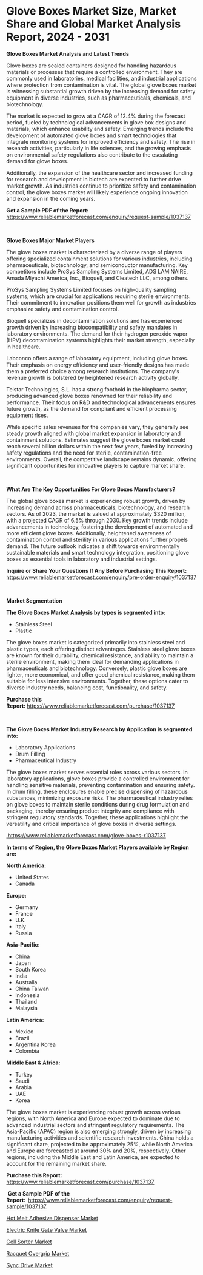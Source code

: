 <p><h1>Glove Boxes Market Size, Market Share and Global Market Analysis Report, 2024 - 2031</h1></p><p><strong>Glove Boxes Market Analysis and Latest Trends</strong></p>
<p><p>Glove boxes are sealed containers designed for handling hazardous materials or processes that require a controlled environment. They are commonly used in laboratories, medical facilities, and industrial applications where protection from contamination is vital. The global glove boxes market is witnessing substantial growth driven by the increasing demand for safety equipment in diverse industries, such as pharmaceuticals, chemicals, and biotechnology.</p><p>The market is expected to grow at a CAGR of 12.4% during the forecast period, fueled by technological advancements in glove box designs and materials, which enhance usability and safety. Emerging trends include the development of automated glove boxes and smart technologies that integrate monitoring systems for improved efficiency and safety. The rise in research activities, particularly in life sciences, and the growing emphasis on environmental safety regulations also contribute to the escalating demand for glove boxes.</p><p>Additionally, the expansion of the healthcare sector and increased funding for research and development in biotech are expected to further drive market growth. As industries continue to prioritize safety and contamination control, the glove boxes market will likely experience ongoing innovation and expansion in the coming years.</p></p>
<p><strong>Get a Sample PDF of the Report:&nbsp;</strong> <a href="https://www.reliablemarketforecast.com/enquiry/request-sample/1037137?utm_campaign=1840&utm_medium=2&utm_source=Github&utm_content=ia&utm_term=05122024&utm_id=glove-boxes">https://www.reliablemarketforecast.com/enquiry/request-sample/1037137</a></p>
<p>&nbsp;</p>
<p><strong>Glove Boxes Major Market Players</strong></p>
<p><p>The glove boxes market is characterized by a diverse range of players offering specialized containment solutions for various industries, including pharmaceuticals, biotechnology, and semiconductor manufacturing. Key competitors include ProSys Sampling Systems Limited, ADS LAMINAIRE, Amada Miyachi America, Inc., Bioquell, and Cleatech LLC, among others.</p><p>ProSys Sampling Systems Limited focuses on high-quality sampling systems, which are crucial for applications requiring sterile environments. Their commitment to innovation positions them well for growth as industries emphasize safety and contamination control. </p><p>Bioquell specializes in decontamination solutions and has experienced growth driven by increasing biocompatibility and safety mandates in laboratory environments. The demand for their hydrogen peroxide vapor (HPV) decontamination systems highlights their market strength, especially in healthcare.</p><p>Labconco offers a range of laboratory equipment, including glove boxes. Their emphasis on energy efficiency and user-friendly designs has made them a preferred choice among research institutions. The company's revenue growth is bolstered by heightened research activity globally.</p><p>Telstar Technologies, S.L. has a strong foothold in the biopharma sector, producing advanced glove boxes renowned for their reliability and performance. Their focus on R&D and technological advancements ensures future growth, as the demand for compliant and efficient processing equipment rises.</p><p>While specific sales revenues for the companies vary, they generally see steady growth aligned with global market expansion in laboratory and containment solutions. Estimates suggest the glove boxes market could reach several billion dollars within the next few years, fueled by increasing safety regulations and the need for sterile, contamination-free environments. Overall, the competitive landscape remains dynamic, offering significant opportunities for innovative players to capture market share.</p></p>
<p>&nbsp;</p>
<p><strong>What Are The Key Opportunities For Glove Boxes Manufacturers?</strong></p>
<p><p>The global glove boxes market is experiencing robust growth, driven by increasing demand across pharmaceuticals, biotechnology, and research sectors. As of 2023, the market is valued at approximately $320 million, with a projected CAGR of 6.5% through 2030. Key growth trends include advancements in technology, fostering the development of automated and more efficient glove boxes. Additionally, heightened awareness of contamination control and sterility in various applications further propels demand. The future outlook indicates a shift towards environmentally sustainable materials and smart technology integration, positioning glove boxes as essential tools in laboratory and industrial settings.</p></p>
<p><strong>Inquire or Share Your Questions If Any Before Purchasing This Report:</strong> <a href="https://www.reliablemarketforecast.com/enquiry/pre-order-enquiry/1037137?utm_campaign=1840&utm_medium=2&utm_source=Github&utm_content=ia&utm_term=05122024&utm_id=glove-boxes">https://www.reliablemarketforecast.com/enquiry/pre-order-enquiry/1037137</a></p>
<p>&nbsp;</p>
<p><strong>Market Segmentation</strong></p>
<p><strong>The Glove Boxes Market Analysis by types is segmented into:</strong></p>
<p><ul><li>Stainless Steel</li><li>Plastic</li></ul></p>
<p><p>The glove boxes market is categorized primarily into stainless steel and plastic types, each offering distinct advantages. Stainless steel glove boxes are known for their durability, chemical resistance, and ability to maintain a sterile environment, making them ideal for demanding applications in pharmaceuticals and biotechnology. Conversely, plastic glove boxes are lighter, more economical, and offer good chemical resistance, making them suitable for less intensive environments. Together, these options cater to diverse industry needs, balancing cost, functionality, and safety.</p></p>
<p><strong>Purchase this Report:&nbsp;</strong><a href="https://www.reliablemarketforecast.com/purchase/1037137?utm_campaign=1840&utm_medium=2&utm_source=Github&utm_content=ia&utm_term=05122024&utm_id=glove-boxes">https://www.reliablemarketforecast.com/purchase/1037137</a></p>
<p>&nbsp;</p>
<p><strong>The Glove Boxes Market Industry Research by Application is segmented into:</strong></p>
<p><ul><li>Laboratory Applications</li><li>Drum Filling</li><li>Pharmaceutical Industry</li></ul></p>
<p><p>The glove boxes market serves essential roles across various sectors. In laboratory applications, glove boxes provide a controlled environment for handling sensitive materials, preventing contamination and ensuring safety. In drum filling, these enclosures enable precise dispensing of hazardous substances, minimizing exposure risks. The pharmaceutical industry relies on glove boxes to maintain sterile conditions during drug formulation and packaging, thereby ensuring product integrity and compliance with stringent regulatory standards. Together, these applications highlight the versatility and critical importance of glove boxes in diverse settings.</p></p>
<p><a href="https://www.reliablemarketforecast.com/glove-boxes-r1037137?utm_campaign=1840&utm_medium=2&utm_source=Github&utm_content=ia&utm_term=05122024&utm_id=glove-boxes">&nbsp;https://www.reliablemarketforecast.com/glove-boxes-r1037137</a></p>
<p><strong>In terms of Region, the Glove Boxes Market Players available by Region are:</strong></p>
<p>
    <p> <strong> North America: </strong>
        <ul>
            <li>United States</li>
            <li>Canada</li>
        </ul>
        </p> 
    <p> <strong> Europe: </strong>
        <ul>
            <li>Germany</li>
            <li>France</li>
            <li>U.K.</li>
            <li>Italy</li>
            <li>Russia</li>
        </ul>
        </p> 
    <p> <strong> Asia-Pacific: </strong>
        <ul>
            <li>China</li>
            <li>Japan</li>
            <li>South Korea</li>
            <li>India</li>
            <li>Australia</li>
            <li>China Taiwan</li>
            <li>Indonesia</li>
            <li>Thailand</li>
            <li>Malaysia</li>
        </ul>
        </p> 
    <p> <strong> Latin America: </strong>
        <ul>
            <li>Mexico</li>
            <li>Brazil</li>
            <li>Argentina Korea</li>
            <li>Colombia</li>
        </ul>
        </p> 
    <p> <strong> Middle East & Africa: </strong>
        <ul>
            <li>Turkey</li>
            <li>Saudi</li>
            <li>Arabia</li>
            <li>UAE</li>
            <li>Korea</li>
        </ul>
    </p>
    </p>
<p><p>The glove boxes market is experiencing robust growth across various regions, with North America and Europe expected to dominate due to advanced industrial sectors and stringent regulatory requirements. The Asia-Pacific (APAC) region is also emerging strongly, driven by increasing manufacturing activities and scientific research investments. China holds a significant share, projected to be approximately 25%, while North America and Europe are forecasted at around 30% and 20%, respectively. Other regions, including the Middle East and Latin America, are expected to account for the remaining market share.</p></p>
<p><strong>Purchase this Report: </strong><a href="https://www.reliablemarketforecast.com/purchase/1037137?utm_campaign=1840&utm_medium=2&utm_source=Github&utm_content=ia&utm_term=05122024&utm_id=glove-boxes">https://www.reliablemarketforecast.com/purchase/1037137</a></p>
<p>&nbsp;<strong>Get a Sample PDF of the Report:&nbsp;&nbsp;</strong><a href="https://www.reliablemarketforecast.com/enquiry/request-sample/1037137?utm_campaign=1840&utm_medium=2&utm_source=Github&utm_content=ia&utm_term=05122024&utm_id=glove-boxes">https://www.reliablemarketforecast.com/enquiry/request-sample/1037137</a></p>
<p><strong></strong></p>
<p><p><a href="https://www.linkedin.com/pulse/comprehensive-hot-melt-adhesive-dispenser-market-report-j56lf?utm_campaign=1840&utm_medium=2&utm_source=Github&utm_content=ia&utm_term=05122024&utm_id=glove-boxes">Hot Melt Adhesive Dispenser Market</a></p><p><a href="https://issuu.com/reportprime-2/docs/electric-knife-gate-valve-market-size-2030.pptx?utm_campaign=1840&utm_medium=2&utm_source=Github&utm_content=ia&utm_term=05122024&utm_id=glove-boxes">Electric Knife Gate Valve Market</a></p><p><a href="https://github.com/vimar16th/Market-Research-Report-List-7/blob/main/cell-sorter-market.md?utm_campaign=1840&utm_medium=2&utm_source=Github&utm_content=ia&utm_term=05122024&utm_id=glove-boxes">Cell Sorter Market</a></p><p><a href="https://issuu.com/reportprime-2/docs/racquet-overgrip-market-size-2030.pptx?utm_campaign=1840&utm_medium=2&utm_source=Github&utm_content=ia&utm_term=05122024&utm_id=glove-boxes">Racquet Overgrip Market</a></p><p><a href="https://www.linkedin.com/pulse/sync-drive-market-expected-continue-its-upward-trajectory-zykrf?utm_campaign=1840&utm_medium=2&utm_source=Github&utm_content=ia&utm_term=05122024&utm_id=glove-boxes">Sync Drive Market</a></p></p>